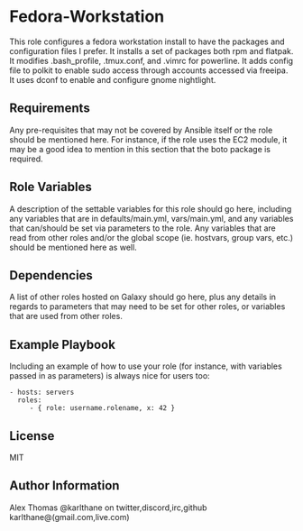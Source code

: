Fedora-Workstation
=========

This role configures a fedora workstation install to have the packages and configuration files I prefer.
It installs a set of packages both rpm and flatpak. It modifies .bash_profile, .tmux.conf, and .vimrc for powerline. It adds config file to polkit to enable sudo access through accounts accessed via freeipa. It uses 
dconf to enable and configure gnome nightlight.

Requirements
------------

Any pre-requisites that may not be covered by Ansible itself or the role should be mentioned here. For instance, if the role uses the EC2 module, it may be a good idea to mention in this section that the boto package is required.

Role Variables
--------------

A description of the settable variables for this role should go here, including any variables that are in defaults/main.yml, vars/main.yml, and any variables that can/should be set via parameters to the role. Any variables that are read from other roles and/or the global scope (ie. hostvars, group vars, etc.) should be mentioned here as well.

Dependencies
------------

A list of other roles hosted on Galaxy should go here, plus any details in regards to parameters that may need to be set for other roles, or variables that are used from other roles.

Example Playbook
----------------

Including an example of how to use your role (for instance, with variables passed in as parameters) is always nice for users too:

    - hosts: servers
      roles:
         - { role: username.rolename, x: 42 }

License
-------

MIT

Author Information
------------------

Alex Thomas
@karlthane on twitter,discord,irc,github
karlthane@(gmail.com,live.com)

